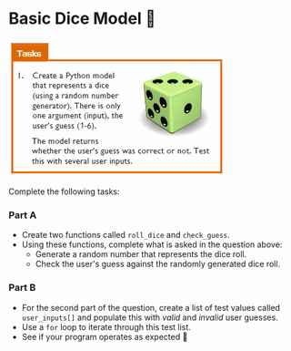 # Basic Dice Model 🎲

![image](image.png)

Complete the following tasks:

### Part A 
- Create two functions called `roll_dice` and `check_guess`.
- Using these functions, complete what is asked in the question above:
  - Generate a random number that represents the dice roll.
  - Check the user's guess against the randomly generated dice roll.
  


### Part B
- For the second part of the question, create a list of test values called `user_inputs[]` and populate this with _valid_ and _invalid_ user guesses.
- Use a `for` loop to iterate through this test list.
- See if your program operates as expected 👀




  